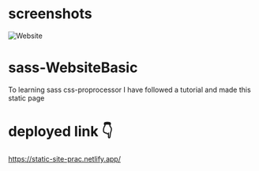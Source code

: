 # screenshots
![Website](https://user-images.githubusercontent.com/73534589/143683979-79ce124a-e0fd-45c0-a156-ba6866bd57ee.png)


# sass-WebsiteBasic

To learning sass css-proprocessor I have followed a tutorial and made this static page

# deployed link 👇

https://static-site-prac.netlify.app/

